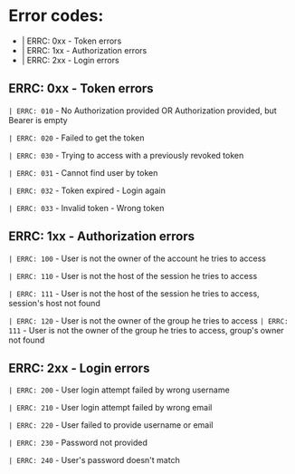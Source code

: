 # Error codes:
 - | ERRC: 0xx - Token errors
 - | ERRC: 1xx - Authorization errors
 - | ERRC: 2xx - Login errors

## ERRC: 0xx - Token errors
`| ERRC: 010` - No Authorization provided OR Authorization provided, but Bearer is empty

`| ERRC: 020` - Failed to get the token

`| ERRC: 030` - Trying to access with a previously revoked token

`| ERRC: 031` - Cannot find user by token

`| ERRC: 032` - Token expired - Login again

`| ERRC: 033` - Invalid token - Wrong token

## ERRC: 1xx - Authorization errors

`| ERRC: 100` - User is not the owner of the account he tries to access

`| ERRC: 110` - User is not the host of the session he tries to access

`| ERRC: 111` - User is not the host of the session he tries to access, session's host not found 

`| ERRC: 120` - User is not the owner of the group he tries to access
`| ERRC: 111` - User is not the owner of the group he tries to access, group's owner not found 


## ERRC: 2xx - Login errors


`| ERRC: 200` - User login attempt failed by wrong username

`| ERRC: 210` - User login attempt failed by wrong email

`| ERRC: 220` - User failed to provide username or email

`| ERRC: 230` - Password not provided

`| ERRC: 240` - User's password doesn't match




